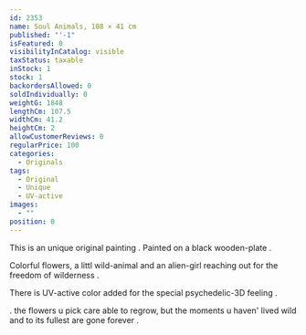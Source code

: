 ```yaml
---
id: 2353
name: Soul Animals, 108 × 41 cm
published: "'-1"
isFeatured: 0
visibilityInCatalog: visible
taxStatus: taxable
inStock: 1
stock: 1
backordersAllowed: 0
soldIndividually: 0
weightG: 1848
lengthCm: 107.5
widthCm: 41.2
heightCm: 2
allowCustomerReviews: 0
regularPrice: 100
categories:
  - Originals
tags:
  - Original
  - Unique
  - UV-active
images:
  - ""
position: 0
---
```


This is an unique original painting . Painted on a black wooden-plate .

Colorful flowers, a littl wild-animal and an alien-girl reaching out for the freedom of wilderness .

There is UV-active color added for the special psychedelic-3D feeling .

. the flowers u pick care able to regrow, but the moments u haven' lived wild and to its fullest are gone forever .
